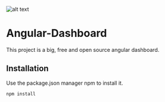 ![alt text]([https://github.com/[username]/[reponame]/blob/[branch]/image.jpg?raw=true](https://raw.githubusercontent.com/hfakharian/Angular-Dashboard/0b44e9a8aa244fa7f2da9649495bb2c5f03e2a00/src/assets/logo/logo.svg))
# Angular-Dashboard
This project is a big, free and open source angular dashboard.

## Installation
Use the package.json manager npm to install it.

```bash
npm install
```
